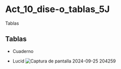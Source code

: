 # Act_10_dise-o_tablas_5J
Tablas

## Tablas
- Cuaderno

- Lucid
![Captura de pantalla 2024-09-25 204259](https://github.com/user-attachments/assets/39bd2453-57ec-4a1f-88a7-99145a242617)
